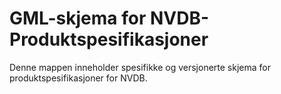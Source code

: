 # GML-skjema for NVDB-Produktspesifikasjoner

Denne mappen inneholder spesifikke og versjonerte skjema for produktspesifikasjoner for NVDB. 
